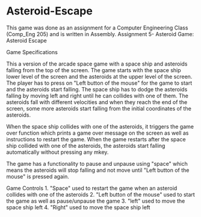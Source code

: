 # Asteroid-Escape
This game was done as an assignment for a Computer Engineering Class (Comp_Eng 205) and is written in Assembly.
Assignment 5- Asteroid Game: Asteroid Escape 

Game Specifications

This a version of the arcade space game with a space ship and asteroids falling from the top of the screen.
The game starts with the space ship lower level of the screen and the asteroids at the upper level of the screen.
The player has to press on "Left button of the mouse" for the game to start and the asteroids start falling.
The space ship has to dodge the asteroids falling by moving left and right until he can collides with one of them.
The asteroids fall with different velocities and when they reach the end of the screen, some more asteroids start falling from the initial coordinates of the asteroids.

When the space ship collides with one of the asteroids, it triggers the game over function which prints a game over message on the screen as well as instructions to 
restart the game. 
When the game restarts after the space ship collided with one of the asteroids, the asteroids start falling automatically without pressing any mkey.

The game has a functionality to pause and unpause using "space" which means the asteroids will stop falling and not move until "Left button of the mouse" is pressed again.


Game Controls
	1. "Space" used to restart the game when an asteroid collides with one of the asteroids
	2. "Left button of the mouse" used to start the game as well as pause/unpause the game
	3. "left" used to move the space ship left
	4. "Right" used to move the space ship left

